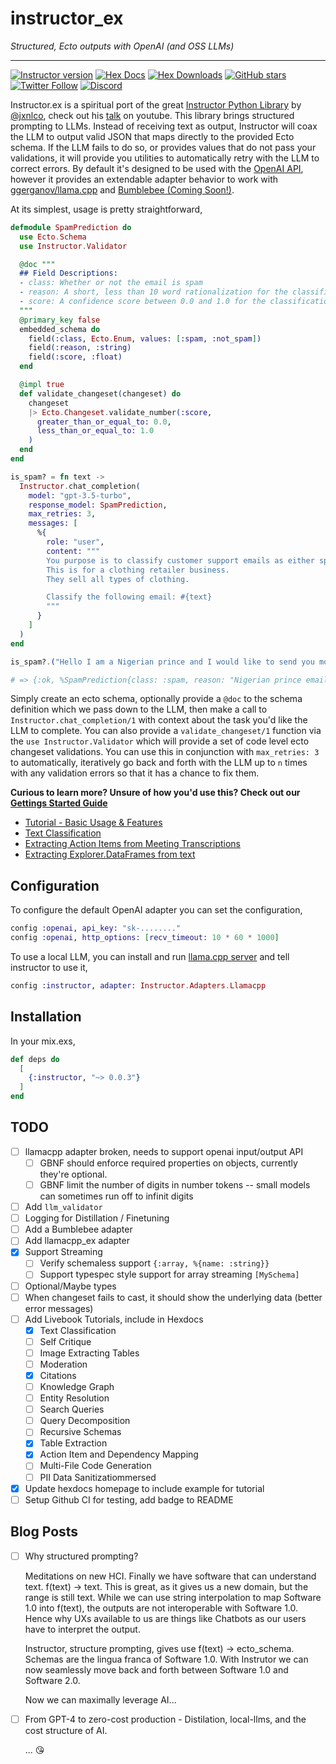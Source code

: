 # instructor_ex

_Structured, Ecto outputs with OpenAI (and OSS LLMs)_

---

[![Instructor version](https://img.shields.io/hexpm/v/instructor.svg)](https://hex.pm/packages/instructor)
[![Hex Docs](https://img.shields.io/badge/hex-docs-lightgreen.svg)](https://hexdocs.pm/instructor/)
[![Hex Downloads](https://img.shields.io/hexpm/dt/instructor)](https://hex.pm/packages/instructor)
[![GitHub stars](https://img.shields.io/github/stars/thmsmlr/instructor_ex.svg)](https://github.com/thmsmlr/instructor_ex/stargazers)
[![Twitter Follow](https://img.shields.io/twitter/follow/thmsmlr?style=social)](https://twitter.com/thmsmlr)
[![Discord](https://img.shields.io/discord/1192334452110659664?label=discord)](https://discord.gg/CV8sPM5k5Y)

<!-- Docs -->

Instructor.ex is a spiritual port of the great [Instructor Python Library](https://github.com/jxnl/instructor) by [@jxnlco](https://twitter.com/jxnlco), check out his [talk](https://www.youtube.com/watch?v=yj-wSRJwrrc) on youtube.
This library brings structured prompting to LLMs. Instead of receiving text as output, Instructor will coax the LLM to output valid JSON that maps directly to the provided Ecto schema.
If the LLM fails to do so, or provides values that do not pass your validations, it will provide you utilities to automatically retry with the LLM to correct errors.
By default it's designed to be used with the [OpenAI API](https://platform.openai.com/docs/api-reference/chat-completions/create), however it provides an extendable adapter behavior to work with [ggerganov/llama.cpp](https://github.com/ggerganov/llama.cpp) and [Bumblebee (Coming Soon!)](https://github.com/elixir-nx/bumblebee).

At its simplest, usage is pretty straightforward,

```elixir
defmodule SpamPrediction do
  use Ecto.Schema
  use Instructor.Validator

  @doc """
  ## Field Descriptions:
  - class: Whether or not the email is spam
  - reason: A short, less than 10 word rationalization for the classification
  - score: A confidence score between 0.0 and 1.0 for the classification
  """
  @primary_key false
  embedded_schema do
    field(:class, Ecto.Enum, values: [:spam, :not_spam])
    field(:reason, :string)
    field(:score, :float)
  end

  @impl true
  def validate_changeset(changeset) do
    changeset
    |> Ecto.Changeset.validate_number(:score,
      greater_than_or_equal_to: 0.0,
      less_than_or_equal_to: 1.0
    )
  end
end

is_spam? = fn text ->
  Instructor.chat_completion(
    model: "gpt-3.5-turbo",
    response_model: SpamPrediction,
    max_retries: 3,
    messages: [
      %{
        role: "user",
        content: """
        You purpose is to classify customer support emails as either spam or not.
        This is for a clothing retailer business.
        They sell all types of clothing.

        Classify the following email: #{text}
        """
      }
    ]
  )
end

is_spam?.("Hello I am a Nigerian prince and I would like to send you money")

# => {:ok, %SpamPrediction{class: :spam, reason: "Nigerian prince email scam", score: 0.98}}
```

Simply create an ecto schema, optionally provide a `@doc` to the schema definition which we pass down to the LLM, then make a call to `Instructor.chat_completion/1` with context about the task you'd like the LLM to complete.
You can also provide a `validate_changeset/1` function via the `use Instructor.Validator` which will provide a set of code level ecto changeset validations. You can use this in conjunction with `max_retries: 3` to automatically, iteratively go back and forth with the LLM up to `n` times with any validation errors so that it has a chance to fix them.

**Curious to learn more? Unsure of how you'd use this? Check out our [Gettings Started Guide](https://hexdocs.pm/instructor/tutorial.html)**

* [Tutorial - Basic Usage & Features](https://hexdocs.pm/instructor/tutorial.html)
* [Text Classification](https://hexdocs.pm/instructor/text-classification.html)
* [Extracting Action Items from Meeting Transcriptions](https://hexdocs.pm/instructor/extract-action-items-from-meeting-transcripts.html)
* [Extracting Explorer.DataFrames from text](https://hexdocs.pm/instructor/text-to-dataframes.html)

## Configuration

To configure the default OpenAI adapter you can set the configuration,

```elixir
config :openai, api_key: "sk-........"
config :openai, http_options: [recv_timeout: 10 * 60 * 1000]
```

To use a local LLM, you can install and run [llama.cpp server](https://github.com/ggerganov/llama.cpp/blob/master/examples/server/README.md) and tell instructor to use it,

```elixir
config :instructor, adapter: Instructor.Adapters.Llamacpp
```

<!-- Docs -->

## Installation

In your mix.exs,

```elixir
def deps do
  [
    {:instructor, "~> 0.0.3"}
  ]
end
```

## TODO

- [ ] llamacpp adapter broken, needs to support openai input/output API
  - [ ] GBNF should enforce required properties on objects, currently they're optional.
  - [ ] GBNF limit the number of digits in number tokens -- small models can sometimes run off to infinit digits
- [ ] Add `llm_validator`
- [ ] Logging for Distillation / Finetuning
- [ ] Add a Bumblebee adapter
- [ ] Add llamacpp_ex adapter
- [x] Support Streaming
  - [ ] Verify schemaless support `{:array, %{name: :string}}`
  - [ ] Support typespec style support for array streaming `[MySchema]`
- [ ] Optional/Maybe types
- [ ] When changeset fails to cast, it should show the underlying data (better error messages)
- [ ] Add Livebook Tutorials, include in Hexdocs
    - [x] Text Classification
    - [ ] Self Critique
    - [ ] Image Extracting Tables
    - [ ] Moderation
    - [x] Citations
    - [ ] Knowledge Graph
    - [ ] Entity Resolution
    - [ ] Search Queries
    - [ ] Query Decomposition
    - [ ] Recursive Schemas
    - [x] Table Extraction
    - [x] Action Item and Dependency Mapping
    - [ ] Multi-File Code Generation
    - [ ] PII Data Sanitizatiommersed
- [x] Update hexdocs homepage to include example for tutorial
- [ ] Setup Github CI for testing, add badge to README

## Blog Posts

- [ ] Why structured prompting?

    Meditations on new HCI.
    Finally we have software that can understand text. f(text) -> text.
    This is great, as it gives us a new domain, but the range is still text.
    While we can use string interpolation to map Software 1.0 into f(text), the outputs are not interoperable with Software 1.0.
    Hence why UXs available to us are things like Chatbots as our users have to interpret the output.

    Instructor, structure prompting, gives use f(text) -> ecto_schema.
    Schemas are the lingua franca of Software 1.0.
    With Instrutor we can now seamlessly move back and forth between Software 1.0 and Software 2.0.

    Now we can maximally leverage AI...

- [ ] From GPT-4 to zero-cost production - Distilation, local-llms, and the cost structure of AI.

    ... 😘
